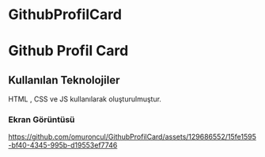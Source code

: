 # GithubProfilCard

<h1> Github Profil Card </h1>


<h2> Kullanılan Teknolojiler </h2>

HTML , CSS ve JS kullanılarak oluşturulmuştur.

<h3> Ekran Görüntüsü </h3>


https://github.com/omuroncul/GithubProfilCard/assets/129686552/15fe1595-bf40-4345-995b-d19553ef7746
